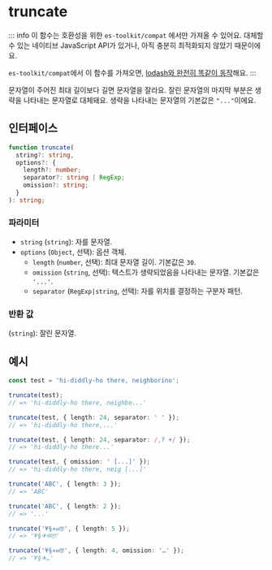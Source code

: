 # truncate

::: info
이 함수는 호환성을 위한 `es-toolkit/compat` 에서만 가져올 수 있어요. 대체할 수 있는 네이티브 JavaScript API가 있거나, 아직 충분히 최적화되지 않았기 때문이에요.

`es-toolkit/compat`에서 이 함수를 가져오면, [lodash와 완전히 똑같이 동작](../../../compatibility.md)해요.
:::

문자열이 주어진 최대 길이보다 길면 문자열을 잘라요. 잘린 문자열의 마지막 부분은 생략을 나타내는 문자열로 대체돼요. 생략을 나타내는 문자열의 기본값은 `"..."`이에요.

## 인터페이스

```typescript
function truncate(
  string?: string,
  options?: {
    length?: number;
    separator?: string | RegExp;
    omission?: string;
  }
): string;
```

### 파라미터

- `string` (`string`): 자를 문자열.
- `options` (`Object`, 선택): 옵션 객체.
  - `length` (`number`, 선택): 최대 문자열 길이. 기본값은 `30`.
  - `omission` (`string`, 선택): 텍스트가 생략되었음을 나타내는 문자열. 기본값은 `'...'`.
  - `separator` (`RegExp|string`, 선택): 자를 위치를 결정하는 구분자 패턴.

### 반환 값

(`string`): 잘린 문자열.

## 예시

```typescript
const test = 'hi-diddly-ho there, neighborino';

truncate(test);
// => 'hi-diddly-ho there, neighbo...'

truncate(test, { length: 24, separator: ' ' });
// => 'hi-diddly-ho there,...'

truncate(test, { length: 24, separator: /,? +/ });
// => 'hi-diddly-ho there...'

truncate(test, { omission: ' [...]' });
// => 'hi-diddly-ho there, neig [...]'

truncate('ABC', { length: 3 });
// => 'ABC'

truncate('ABC', { length: 2 });
// => '...'

truncate('¥§✈✉🤓', { length: 5 });
// => '¥§✈✉🤓'

truncate('¥§✈✉🤓', { length: 4, omission: '…' });
// => '¥§✈…'
```
